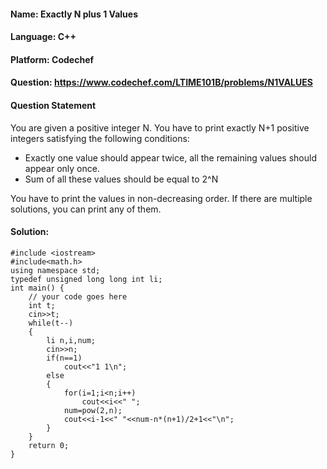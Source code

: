 #### Name: Exactly N plus 1 Values
#### Language: C++
#### Platform: Codechef
#### Question: https://www.codechef.com/LTIME101B/problems/N1VALUES

#### Question Statement

You are given a positive integer N. You have to print exactly N+1 positive integers satisfying the following conditions:
- Exactly one value should appear twice, all the remaining values should appear only once.
- Sum of all these values should be equal to 2^N

You have to print the values in non-decreasing order. If there are multiple solutions, you can print any of them.
#### Solution:
```
#include <iostream>
#include<math.h>
using namespace std;
typedef unsigned long long int li;
int main() {
	// your code goes here
	int t;
	cin>>t;
	while(t--)
	{
	    li n,i,num;
	    cin>>n;
	    if(n==1)
	        cout<<"1 1\n";
	    else
	    {
	        for(i=1;i<n;i++)
	            cout<<i<<" ";
	        num=pow(2,n);
	        cout<<i-1<<" "<<num-n*(n+1)/2+1<<"\n";
	    }
	}
	return 0;
}
 ```

